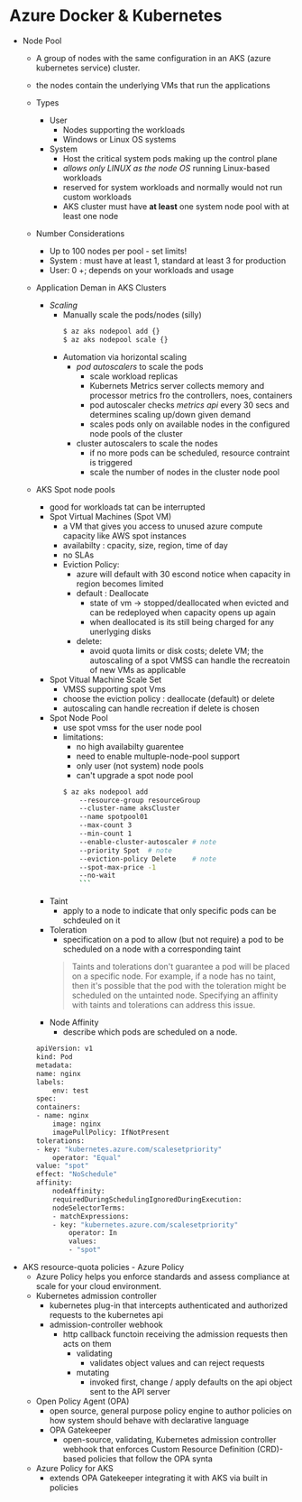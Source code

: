 # Azure Docker & Kubernetes

* Node Pool
    * A group of nodes with the same configuration in an AKS (azure kubernetes service) cluster.  
    * the nodes contain the underlying VMs that run the applications
    * Types
        * User
            * Nodes supporting the workloads
            * Windows or Linux OS systems
        * System
            * Host the critical system pods making up the control plane
            * _allows only LINUX as the node OS_ running Linux-based workloads
            * reserved for system workloads and normally would not run custom workloads
            * AKS cluster must have **at least** one system node pool with at least one node
    * Number Considerations
        * Up to 100 nodes per pool - set limits!
        * System : must have at least 1, standard at least 3 for production
        * User: 0 +; depends on your workloads and usage
    * Application Deman in AKS Clusters
        * _Scaling_ 
            * Manually scale the pods/nodes (silly)
                ```sh
                $ az aks nodepool add {} 
                $ az aks nodepool scale {}
                ```
            * Automation via horizontal scaling
                * _pod autoscalers_ to scale the pods
                    * scale workload replicas
                    * Kubernets Metrics server collects memory and processor metrics fro the controllers, noes, containers
                    * pod autoscaler checks _metrics api_ every 30 secs and determines scaling up/down given demand
                    * scales pods only on available nodes in the configured node pools of the cluster
                * cluster autoscalers to scale the nodes
                    * if no more pods can be scheduled, resource contraint is triggered
                    * scale the number of nodes in the cluster node pool
    * AKS Spot node pools 
        * good for workloads tat can be interrupted
        * Spot Virtual Machines (Spot VM)
            * a VM that gives you access to unused azure compute capacity like AWS spot instances
            * availabilty : cpacity, size, region, time of day
            * no SLAs
            * Eviction Policy:
                * azure will default with 30 escond notice when capacity in region becomes limited
                * default : Deallocate
                    * state of vm -> stopped/deallocated when evicted and can be redeployed when capacity opens up again
                    * when deallocated is its still being charged for any unerlyging disks
                * delete: 
                    * avoid quota limits or disk costs; delete VM; the autoscaling of a spot VMSS can handle the recreatoin of new VMs as applicable
        * Spot Vitual Machine Scale Set
            * VMSS supporting spot Vms
            * choose the eviction policy : deallocate (default) or delete
            * autoscaling can handle recreation if delete is chosen
        * Spot Node Pool
            * use spot vmss for the user node pool
            * limitations:
                * no high availabilty guarentee
                * need to enable multuple-node-pool support
                * only user (not system) node pools
                * can't upgrade a spot node pool
                ```sh
                $ az aks nodepool add 
                    --resource-group resourceGroup 
                    --cluster-name aksCluster 
                    --name spotpool01 
                    --max-count 3 
                    --min-count 1 
                    --enable-cluster-autoscaler # note
                    --priority Spot  # note
                    --eviction-policy Delete    # note
                    --spot-max-price -1 
                    --no-wait
                    ```
        * Taint
            * apply to a node to indicate that only specific pods can be schdeuled on it
        * Toleration
            * specification on a pod to allow (but not require) a pod to be scheduled on a node with a corresponding taint
            > Taints and tolerations don't guarantee a pod will be placed on a specific node. For example, if a node has no taint, then it's possible that the pod with the toleration might be scheduled on the untainted node. Specifying an affinity with taints and tolerations can address this issue.
        * Node Affinity
            *  describe which pods are scheduled on a node. 
        
        ```sh
        apiVersion: v1
        kind: Pod
        metadata:
        name: nginx
        labels:
            env: test
        spec:
        containers:
        - name: nginx
            image: nginx
            imagePullPolicy: IfNotPresent
        tolerations:
        - key: "kubernetes.azure.com/scalesetpriority"
            operator: "Equal"
        value: "spot"
        effect: "NoSchedule"
        affinity:
            nodeAffinity:
            requiredDuringSchedulingIgnoredDuringExecution:
            nodeSelectorTerms:
            - matchExpressions:
            - key: "kubernetes.azure.com/scalesetpriority"
                operator: In
                values:
                - "spot"
        ```
* AKS resource-quota policies - Azure Policy 
    * Azure Policy helps you enforce standards and assess compliance at scale for your cloud environment.
    * Kubernetes admission controller
        * kubernetes plug-in that intercepts authenticated and authorized requests to the kubernetes api 
        * admission-controller webhook
            * http callback functoin receiving the admission requests then acts on them 
                * validating
                    * validates object values and can reject requests
                * mutating
                    * invoked first, change / apply defaults on the api object sent to the API server
    * Open Policy Agent (OPA) 
        * open source, general purpose policy engine to author policies on how system should behave with declarative language
        * OPA Gatekeeper
            * open-source, validating, Kubernetes admission controller webhook that enforces Custom Resource Definition (CRD)-based policies that follow the OPA synta
    * Azure Policy for AKS
        * extends OPA Gatekeeper integrating it with AKS via built in policies
